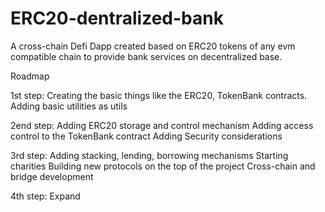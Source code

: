 # ERC20-dentralized-bank
A cross-chain Defi Dapp created based on ERC20 tokens of any evm compatible chain to provide bank services on decentralized base.

Roadmap

1st step: 
  Creating the basic things like the ERC20, TokenBank contracts.
  Adding basic utilities as utils

2end step:
  Adding ERC20 storage and control mechanism
  Adding access control to the TokenBank contract
  Adding Security considerations

3rd step: 
  Adding stacking, lending, borrowing mechanisms
  Starting charities
  Building new protocols on the top of the project
  Cross-chain and bridge development

4th step:
  Expand 
